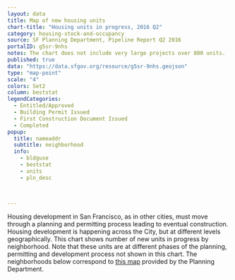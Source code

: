 ```yaml
---
layout: data
title: Map of new housing units
chart-title: "Housing units in progress, 2016 Q2"
category: housing-stock-and-occupancy
source: SF Planning Department, Pipeline Report Q2 2016
portalID: g5sr-9nhs
notes: The chart does not include very large projects over 800 units.
published: true
data: "https://data.sfgov.org/resource/g5sr-9nhs.geojson"
type: "map-point"
scale: "4"
colors: Set2
column: beststat
legendCategories:
  - Entitled/Approved
  - Building Permit Issued
  - First Construction Document Issued
  - Completed
popup:
  title: nameaddr
  subtitle: neighborhood
  info: 
    - bldguse
    - beststat
    - units
    - pln_desc
    


---
```

Housing development in San Francisco, as in other cities, must move through a planning and permitting process leading to eventual construction. Housing development is happening across the City, but at different levels geographically. This chart shows number of new units in progress by neighborhood. Note that these units are at different phases of the planning, permitting and development process not shown in this chart. The neighborhoods below correspond to [this map](http://www.sf-planning.org/index.aspx?page=1654) provided by the Planning Department.
